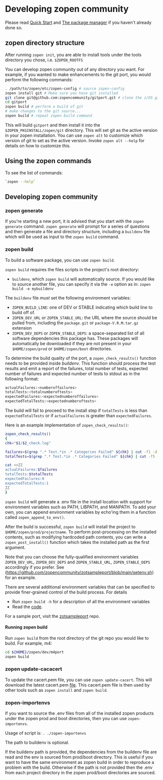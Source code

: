 # Developing zopen community

Please read [Quick Start](QuickStart.md) and [The package manager](ThePackageManager.md) if you haven't already done so.

## zopen directory structure

After running `zopen init`, you are able to install tools under the tools directory you chose, i.e. `$ZOPEN_ROOTFS`

You can develop zopen community out of any directory you want. For example, if you wanted to make enhancements to the git port, you would perform the following commands:

```bash
. /path/to/zopen/etc/zopen-config # source zopen-config
zopen install git # Make sure you have git installed
git clone git@github.com:zopencommunity/gitport.git # clone the z/OS git port
cd gitport
zopen build # perform a build of git
# make changes to the git source...
zopen build # repeat zopen build command
```

This will build `gitport` and then install it into the `$ZOPEN_PKGINSTALL/zopen/git` directory. This will set git as the active version in your zopen installation. You can use `zopen alt` to customize which version of git to set as the active version. Invoke `zopen alt --help` for details on how to customize this.

## Using the zopen commands

To see the list of commands:

```bash
`zopen --help`
```

## Developing zopen community

### zopen generate

If you're starting a new port, it is advised that you start with the `zopen generate` command. `zopen generate` will prompt for a series of questions and then generate a file and directory structure, including a `buildenv` file which will be used as input to the `zopen build` command.

### zopen build

To build a software package, you can use `zopen build`.

`zopen build` requires the files scripts in the project's root directory:

- `buildenv`, which `zopen build` will automatically source.  If you would like to source another file, you can specify it via the `-e` option as in: `zopen build -e mybuildenv`

The `buildenv` file _must_ set the following environment variables:

- `ZOPEN_BUILD_LINE`: one of DEV or STABLE indicating which build line to build off of.
- `ZOPEN_DEV_URL` or `ZOPEN_STABLE_URL`: the URL where the source should be pulled from, including the `package.git` or `package-V.R.M.tar.gz` extension
- `ZOPEN_DEV_DEPS` or `ZOPEN_STABLE_DEPS`: a space-separated list of all software dependencies this package has. These packages will automatically be downloaded if they are not present in your `$HOME/zopen/prod` or `$HOME/zopen/boot` directories.

To determine the build quality of the port, a `zopen_check_results()` function needs to be provided inside _buildenv_. This function should process
the test results and emit a report of the failures, total number of tests, expected number of failures and expected number of tests to stdout as in the following format:

```bash
actualFailures:<numberoffailures>
totalTests:<totalnumberoftests>
expectedFailures:<expectednumberoffailures>
expectedTotalTests:<expectednumberoftests>
```

The build will fail to proceed to the install step if `totalTests` is less than `expectedTotalTests` or if `actualFailures` is greater than `expectedFailures`.

Here is an example implementation of `zopen_check_results()`:

```bash
zopen_check_results()
{
chk="$1/$2_check.log"

failures=$(grep ".* Test.*in .* Categories Failed" ${chk} | cut -f1 -d' ')
totalTests=$(grep ".* Test.*in .* Categories Failed" ${chk} | cut -f5 -d' ')

cat <<ZZ
actualFailures:$failures
totalTests:$totalTests
expectedFailures:0
expectedTotalTests:1
ZZ
}
```

`zopen build` will generate a .env file in the install location with support for environment variables such as PATH, LIBPATH, and MANPATH.
To add your own, you can append environment variables by echo'ing them in a function called `zopen_append_to_env()`.

After the build is successful, `zopen build` will install the project to `$HOME/zopen/prod/projectname`. To perform post-processing on the installed contents, such as modifying hardcoded path contents, you can write a `zopen_post_install()` function which takes the installed path as the first argument.

Note that you can choose the fully-qualified environment variables `ZOPEN_DEV_URL`, `ZOPEN_DEV_DEPS` and `ZOPEN_STABLE_URL`, `ZOPEN_STABLE_DEPS`
accordingly if you prefer. See (<https://github.com/zopencommunity/zotsampleport/blob/main/setenv.sh>) for an example.

There are several additional environment variables that can be specified to provide finer-grained control of the build process.
For details

- Run `zopen build -h` for a description of all the environment variables
- Read the [code](https://github.com/zopencommunity/meta/blob/main/bin/zopen-build).

For a sample port, visit the [zotsampleport](https://github.com/zopencommunity/zotsampleport) repo.

#### Running zopen build

Run `zopen build` from the root directory of the git repo you would like to build.  For example, m4:

```bash
cd ${HOME}/zopen/dev/m4port
zopen build
```

### zopen update-cacacert

To update the cacert.pem file, you can use `zopen update-cacert`. This will download the latest cacert.pem [file](https://curl.se/docs/caextract.html). This cacert.pem file is then used by other tools such as `zopen install` and `zopen build`.

### zopen-importenvs

If you want to source the .env files from all of the installed zopen products under the zopen prod and boot directories, then you can use `zopen-importenvs`.

Usage of script is: `. ./zopen-importenvs`

The path to buildenv is optional.

If the buildenv path is provided, the dependencies from the buildenv file are read and the env is sourced from prod/boot directory. This is useful if you want to have the same environment as zopen build in order to reproduce a problem with the build.
Otherwise if the path is not provided then the .env from each project directory in the zopen prod/boot directories are sourced.
